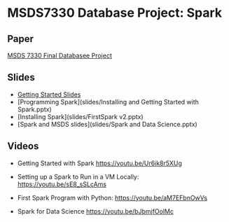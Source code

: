 # MSDS7330 Database Project: Spark

## Paper
[MSDS 7330 Final Databasee Project](paper/AustinSparkMSDS7330DatabaseProject.pdf)

## Slides
* [Getting Started Slides](slides/gettingStartedWithSpark_v1.1.pptx)
* [Programming Spark](slides/Installing and Getting Started with Spark.pptx)
* [Installing Spark](slides/FirstSpark v2.pptx)
* [Spark and MSDS slides](slides/Spark and Data Science.pptx)

## Videos

* Getting Started with Spark 
https://youtu.be/Ur6ik8r5XUg

* Setting up a Spark to Run in a VM Locally:
https://youtu.be/sE8_sSLcAms

* First Spark Program with Python:
https://youtu.be/aM7EFbnOwVs

* Spark for Data Science
https://youtu.be/bJbmjfOolMc
